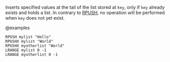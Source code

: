 Inserts specified values at the tail of the list stored at `key`, only if `key`
already exists and holds a list.
In contrary to [RPUSH](/commands/rpush), no operation will be performed when `key` does not yet
exist.

@examples

```cli
RPUSH mylist "Hello"
RPUSHX mylist "World"
RPUSHX myotherlist "World"
LRANGE mylist 0 -1
LRANGE myotherlist 0 -1
```

